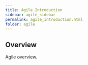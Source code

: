 ```yaml
---
title: Agile Introduction
sidebar: agile_sidebar
permalink: agile_introduction.html
folder: agile
---
```


## Overview

Agile overview.
